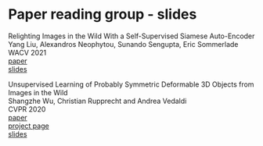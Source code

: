 # Paper reading group - slides


Relighting Images in the Wild With a Self-Supervised Siamese Auto-Encoder  
Yang Liu, Alexandros Neophytou, Sunando Sengupta, Eric Sommerlade  
WACV 2021  
[paper](https://openaccess.thecvf.com/content/WACV2021/html/Liu_Relighting_Images_in_the_Wild_With_a_Self-Supervised_Siamese_Auto-Encoder_WACV_2021_paper.html)  
[slides](https://UEA-digital-human-group.github.io/paper-reading/slides/liu2021/)

Unsupervised Learning of Probably Symmetric Deformable 3D Objects from Images in the Wild  
Shangzhe Wu, Christian Rupprecht and Andrea Vedaldi  
CVPR 2020  
[paper](https://openaccess.thecvf.com/content_CVPR_2020/papers/Wu_Unsupervised_Learning_of_Probably_Symmetric_Deformable_3D_Objects_From_Images_CVPR_2020_paper.pdf)  
[project page](https://elliottwu.com/projects/unsup3d/)  
[slides](https://UEA-digital-human-group.github.io/paper-reading/slides/wu2020/)
